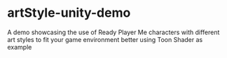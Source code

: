 # artStyle-unity-demo
A demo showcasing the use of Ready Player Me characters with different art styles to fit your game environment better using Toon Shader as example
